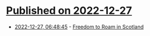 # [Published on 2022-12-27](index.md)

* [2022-12-27, 06:48:45](https://news.ycombinator.com/item?id=34145934) - [Freedom to Roam in Scotland](https://www.apidura.com/journal/freedom-to-roam-in-scotland-everything-you-need-to-know/)
